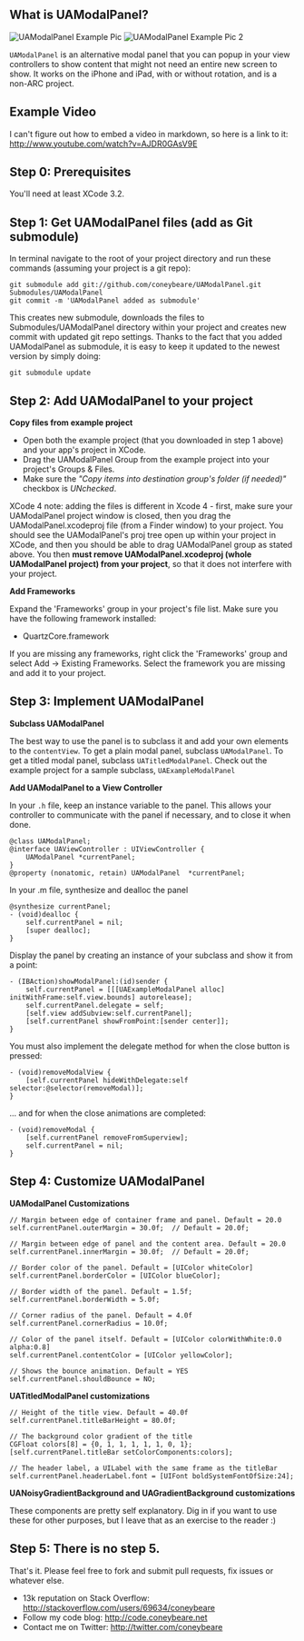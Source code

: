 What is UAModalPanel?
---------------------

![UAModalPanel Example Pic](http://files.urbanapps.com/images/UAModalPanel.jpg "UAModalPanel Example Pic") ![UAModalPanel Example Pic 2](http://files.urbanapps.com/images/UAModalPanel2.jpg "UAModalPanel Example Pic 2")

`UAModalPanel` is an alternative modal panel that you can popup in your view controllers to show content that might not need an entire new screen to show. It works on the iPhone and iPad, with or without rotation, and is a non-ARC project.

Example Video
---------------------
I can't figure out how to embed a video in markdown, so here is a link to it: http://www.youtube.com/watch?v=AJDR0GAsV9E


Step 0: Prerequisites
---------------------
You'll need at least XCode 3.2.

Step 1: Get UAModalPanel files (add as Git submodule)
----------------
In terminal navigate to the root of your project directory and run these commands (assuming your project is a git repo):

    git submodule add git://github.com/coneybeare/UAModalPanel.git Submodules/UAModalPanel
    git commit -m 'UAModalPanel added as submodule'

This creates new submodule, downloads the files to Submodules/UAModalPanel directory within your project and creates new commit with updated git repo settings. Thanks to the fact that you added UAModalPanel as submodule, it is easy to keep it updated to the newest version by simply doing:

    git submodule update


Step 2: Add UAModalPanel to your project
------------------------------------

**Copy files from example project**

* Open both the example project (that you downloaded in step 1 above) and your app's project in XCode.
* Drag the UAModalPanel Group from the example project into your project's Groups & Files.
* Make sure the _"Copy items into destination group's folder (if needed)"_ checkbox is _UNchecked_.

XCode 4 note: adding the files is different in Xcode 4 - first, make sure your UAModalPanel project window is closed, then you drag the UAModalPanel.xcodeproj file (from a Finder window) to your project. You should see the UAModalPanel's proj tree open up within your project in XCode, and then you should be able to drag UAModalPanel group as stated above. You then **must remove UAModalPanel.xcodeproj (whole UAModalPanel project) from your project**, so that it does not interfere with your project.

**Add Frameworks**

Expand the 'Frameworks' group in your project's file list. Make sure you have the following framework installed:

* QuartzCore.framework

If you are missing any frameworks, right click the 'Frameworks' group and select Add -> Existing Frameworks. Select the framework you are missing and add it to your project.


Step 3: Implement UAModalPanel
------------------------

**Subclass UAModalPanel**

The best way to use the panel is to subclass it and add your own elements to the `contentView`. To get a plain modal panel, subclass `UAModalPanel`. To get a titled modal panel, subclass `UATitledModalPanel`. Check out the example project for a sample subclass, `UAExampleModalPanel`

**Add UAModalPanel to a View Controller**

In your `.h` file, keep an instance variable to the panel. This allows your controller to communicate with the panel if necessary, and to close it when done.

    @class UAModalPanel;
    @interface UAViewController : UIViewController {
        UAModalPanel *currentPanel;
    }
    @property (nonatomic, retain) UAModalPanel  *currentPanel;
    
In your .m file, synthesize and dealloc the panel

    @synthesize currentPanel;
    - (void)dealloc {
        self.currentPanel = nil;
        [super dealloc];
    }
    
Display the panel by creating an instance of your subclass and show it from a point:

    - (IBAction)showModalPanel:(id)sender {
        self.currentPanel = [[[UAExampleModalPanel alloc] initWithFrame:self.view.bounds] autorelease];
        self.currentPanel.delegate = self;
        [self.view addSubview:self.currentPanel];
        [self.currentPanel showFromPoint:[sender center]];
    }

You must also implement the delegate method for when the close button is pressed:

    - (void)removeModalView {
        [self.currentPanel hideWithDelegate:self selector:@selector(removeModal)];
    }

... and for when the close animations are completed:

    - (void)removeModal {
        [self.currentPanel removeFromSuperview];
        self.currentPanel = nil;
    }



Step 4: Customize UAModalPanel
------------------------
  
**UAModalPanel Customizations**

    // Margin between edge of container frame and panel. Default = 20.0
    self.currentPanel.outerMargin = 30.0f;  // Default = 20.0f;
    
    // Margin between edge of panel and the content area. Default = 20.0
    self.currentPanel.innerMargin = 30.0f;  // Default = 20.0f;
    
    // Border color of the panel. Default = [UIColor whiteColor]
    self.currentPanel.borderColor = [UIColor blueColor];
    
    // Border width of the panel. Default = 1.5f;
    self.currentPanel.borderWidth = 5.0f;
    
    // Corner radius of the panel. Default = 4.0f
    self.currentPanel.cornerRadius = 10.0f;
    
    // Color of the panel itself. Default = [UIColor colorWithWhite:0.0 alpha:0.8]
    self.currentPanel.contentColor = [UIColor yellowColor];
    
    // Shows the bounce animation. Default = YES
    self.currentPanel.shouldBounce = NO;
  
**UATitledModalPanel customizations**
    
    // Height of the title view. Default = 40.0f
    self.currentPanel.titleBarHeight = 80.0f;
    
    // The background color gradient of the title
    CGFloat colors[8] = {0, 1, 1, 1, 1, 1, 0, 1};
    [self.currentPanel.titleBar setColorComponents:colors];
    
    // The header label, a UILabel with the same frame as the titleBar
    self.currentPanel.headerLabel.font = [UIFont boldSystemFontOfSize:24];
  
**UANoisyGradientBackground and UAGradientBackground customizations**

These components are pretty self explanatory. Dig in if you want to use these for other purposes, but I leave that as an exercise to the reader :)



Step 5: There is no step 5.
------------------------

That's it. Please feel free to fork and submit pull requests, fix issues or whatever else.


* 13k reputation on Stack Overflow: http://stackoverflow.com/users/69634/coneybeare
* Follow my code blog: http://code.coneybeare.net
* Contact me on Twitter: http://twitter.com/coneybeare
